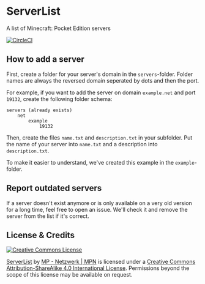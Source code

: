 # ServerList
A list of Minecraft: Pocket Edition servers

[![CircleCI](https://circleci.com/gh/mpnetzwerk/ServerLust.svg?style=svg)](https://circleci.com/gh/mpnetzwerk/ServerList)

## How to add a server

First, create a folder for your server's domain in the `servers`-folder. Folder names are always the reversed domain seperated by dots and then the port.

For example, if you want to add the server on domain `example.net` and port `19132`, create the following folder schema:

```
servers (already exists)
    net
        example
            19132
```

Then, create the files `name.txt` and `description.txt` in your subfolder. Put the name of your server into `name.txt` and a description into `description.txt`.

To make it easier to understand, we've created this example in the `example`-folder.

## Report outdated servers

If a server doesn't exist anymore or is only available on a very old version for a long time, feel free to open an issue. We'll check it and remove the server from the list if it's correct.

## License & Credits
[![Creative Commons License](https://i.creativecommons.org/l/by-sa/4.0/88x31.png)](http://creativecommons.org/licenses/by-sa/4.0/)

[ServerList](https://github.com/mpnetzwerk/ServerList) by [MP - Netzwerk | MPN](https://github.com/mpnetzwerk) is licensed under a [Creative Commons Attribution-ShareAlike 4.0 International License](http://creativecommons.org/licenses/by-sa/4.0/). Permissions beyond the scope of this license may be available on request.